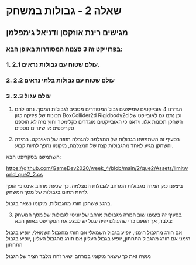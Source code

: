 # שאלה 2 - גבולות במשחק
## מגישים רינת אוזקסן ודניאל גימפלמן
### בפרוייקט זה 3 סצנות המסודרות באופן הבא:
### 1. 2.1 עולם שטוח עם גבולות נראים.
### 2. 2.2 עולם שטוח עם גבולות בלתי נראים
### 3. 2.3 עולם עגול

1. הגדרנו 4 אובייקטים שמייצגים גבול המסודרים מסביב לגבולות המסך. 
נתנו להם תכונות של פיזיקה כגון
BoxCollider2d
Rigidbody2d
וכן נתנו גם לאובייקט של השחקן תכונות אלו.
וידאנו כי האובייקטים מוגדרים כקלימטר
וחוץ מזה לא הוספנו סקריפטים או שינויים נוספים

2. בסעיף זה השתמשנו בגבולות של המצלמה להגבלה תזוזה של האויבקט.
במידה והשחקן מגיע לאחד מהגבולות קצה של המצלמה,
מיקומו נהפך להיות קבוע.

השתמשנו בסקריפט הבא:

https://github.com/GameDev2020/week_4/blob/main/2/que2/Assets/limitworld_que2_2.cs

ביצענו כאן המרה מגבולות המרחב לגבולות המצלמה. כך שכעת מרחב אינסופי הופך להיות תחום בגבולות של מסך המשחק.

ברגע ששחקן חורג מהגבולות, מיקומו נשאר בגבול.

3. בסעיף זה ביצענו שוב המרה מגבולות מרחב של יוניטי לגבולות של מסך המשחק בלבד,
אך הפעם כדי שהעולם יהיה עגול יש לבצע את הסקריפט באופן הבא:

אם חורג מהגבול הימני, יופיע בגבול השמאלי
אם חורג מהגבול השמאלי, יופיע בגבול הימני
אם חורג מהגבול התחתון, יופיע בגבול העליון
אם חורג מהגבול העליון ,יופיע בגבול התחתון

נעשה זאת כך ששאר מיקומי במרחב ישאר זהה  מלבד הציר של הגבול

